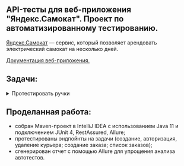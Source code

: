 ## API-тесты для веб-приложения "Яндекс.Самокат". Проект по автоматизированному тестированию.
[Яндекс.Самокат](http://qa-scooter.praktikum-services.ru/) — сервис, который позволяет арендовать электрический самокат на несколько дней.

[Документация веб-приложения.](https://qa-scooter.praktikum-services.ru/docs/)

## Задачи:

<details>
<summary> Протестировать ручки </summary> 

Проверить, что они корректно работают и выдают нужные ошибки.

1. **Создание курьера** `/api/v1/courier`
   - курьера можно создать;
   - нельзя создать двух одинаковых курьеров;
   - для создания курьера, нужно передать в ручку все обязательные поля;
   - запрос возвращает правильный код ответа;
   - успешный запрос возвращает ok: true;
   - если одного из полей нет, запрос возвращает ошибку;
   - если создать пользователя с логином, который уже есть, возвращается ошибка.

2. **Логин курьера** `/api/v1/courier/login`
   - курьер может авторизоваться;
   - для авторизации нужно передать все обязательные поля;
   - система вернёт ошибку, если неправильно указать логин или пароль;
   - если какого-то поля нет, запрос возвращает ошибку;
   - если авторизоваться под несуществующим пользователем, запрос возвращает ошибку;
   - успешный запрос возвращает `id`.

3. **Создание заказа** `/api/v1/orders`
   - когда создаёшь заказ можно указать один из цветов — BLACK или GREY;
   - когда создаёшь заказ можно указать оба цвета;
   - когда создаёшь заказ можно совсем не указывать цвет;
   - когда создаёшь заказ тело ответа содержит track.

4. **Список заказов** `/api/v1/orders`
   - Проверить, что в тело ответа возвращается список заказов.

5. **Сгенерировать отчёт Allure**

***
</details>

## Проделанная работа:
- собран Maven-проект в IntelliJ IDEA с использованием Java 11 и подключением JUnit 4, RestAssured, Allure;
- протестированы эндпойнты на задачи (создание, авторизация, удаление курьера; создание заказа; список заказов);
- сгенерирован отчет с помощью Allure для упрощения анализа автотестов.
